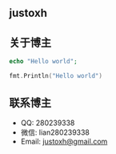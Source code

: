 ## justoxh

## 关于博主


```php
echo "Hello world";
```

```go
fmt.Println("Hello world")
```



## 联系博主

- QQ: 280239338
- 微信: lian280239338
- Email: justoxh@gmail.com
